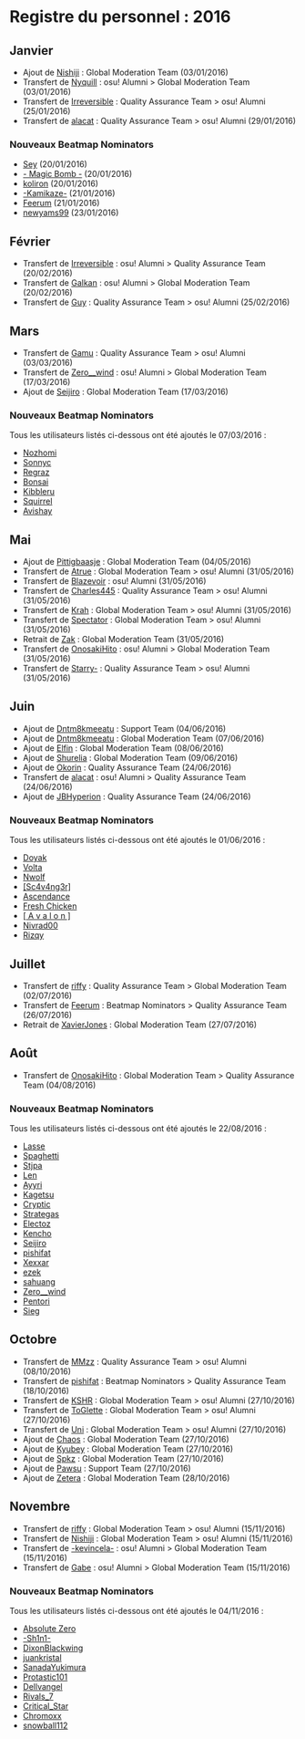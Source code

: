 # Registre du personnel : 2016

## Janvier

- Ajout de [Nishiji](https://osu.ppy.sh/users/167629) : Global Moderation Team (03/01/2016)
- Transfert de [Nyquill](https://osu.ppy.sh/users/682935) : osu! Alumni > Global Moderation Team (03/01/2016)
- Transfert de [Irreversible](https://osu.ppy.sh/users/1287964) : Quality Assurance Team > osu! Alumni (25/01/2016)
- Transfert de [alacat](https://osu.ppy.sh/users/869782) : Quality Assurance Team > osu! Alumni (29/01/2016)

### Nouveaux Beatmap Nominators

- [Sey](https://osu.ppy.sh/users/553656) (20/01/2016)
- [- Magic Bomb -](https://osu.ppy.sh/users/3071175) (20/01/2016)
- [koliron](https://osu.ppy.sh/users/4632730) (20/01/2016)
- [-Kamikaze-](https://osu.ppy.sh/users/2124783) (21/01/2016)
- [Feerum](https://osu.ppy.sh/users/4815717) (21/01/2016)
- [newyams99](https://osu.ppy.sh/users/3701008) (23/01/2016)

## Février

- Transfert de [Irreversible](https://osu.ppy.sh/users/1287964) : osu! Alumni > Quality Assurance Team (20/02/2016)
- Transfert de [Galkan](https://osu.ppy.sh/users/169570) : osu! Alumni > Global Moderation Team (20/02/2016)
- Transfert de [Guy](https://osu.ppy.sh/users/91738) : Quality Assurance Team > osu! Alumni (25/02/2016)

## Mars

- Transfert de [Gamu](https://osu.ppy.sh/users/611174) : Quality Assurance Team > osu! Alumni (03/03/2016)
- Transfert de [Zero__wind](https://osu.ppy.sh/users/1822830) : osu! Alumni > Global Moderation Team (17/03/2016)
- Ajout de [Seijiro](https://osu.ppy.sh/users/2581696) : Global Moderation Team (17/03/2016)

### Nouveaux Beatmap Nominators

Tous les utilisateurs listés ci-dessous ont été ajoutés le 07/03/2016 :

- [Nozhomi](https://osu.ppy.sh/users/2716981)
- [Sonnyc](https://osu.ppy.sh/users/11771)
- [Regraz](https://osu.ppy.sh/users/3076909)
- [Bonsai](https://osu.ppy.sh/users/987334)
- [Kibbleru](https://osu.ppy.sh/users/3193504)
- [Squirrel](https://osu.ppy.sh/users/9623122)
- [Avishay](https://osu.ppy.sh/users/2597311)

## Mai

- Ajout de [Pittigbaasje](https://osu.ppy.sh/users/2167433) : Global Moderation Team (04/05/2016)
- Transfert de [Atrue](https://osu.ppy.sh/users/1758523) : Global Moderation Team > osu! Alumni (31/05/2016)
- Transfert de [Blazevoir](https://osu.ppy.sh/users/120265) : osu! Alumni (31/05/2016)
- Transfert de [Charles445](https://osu.ppy.sh/users/85000) : Quality Assurance Team > osu! Alumni (31/05/2016)
- Transfert de [Krah](https://osu.ppy.sh/users/1436748) : Global Moderation Team > osu! Alumni (31/05/2016)
- Transfert de [Spectator](https://osu.ppy.sh/users/702598) : Global Moderation Team > osu! Alumni (31/05/2016)
- Retrait de [Zak](https://osu.ppy.sh/users/1375955) : Global Moderation Team (31/05/2016)
- Transfert de [OnosakiHito](https://osu.ppy.sh/users/290128) : osu! Alumni > Global Moderation Team (31/05/2016)
- Transfert de [Starry-](https://osu.ppy.sh/users/2166199) : Quality Assurance Team > osu! Alumni (31/05/2016)

## Juin

- Ajout de [Dntm8kmeeatu](https://osu.ppy.sh/users/5428812) : Support Team (04/06/2016)
- Ajout de [Dntm8kmeeatu](https://osu.ppy.sh/users/5428812) : Global Moderation Team (07/06/2016)
- Ajout de [Elfin](https://osu.ppy.sh/users/1399551) : Global Moderation Team (08/06/2016)
- Ajout de [Shurelia](https://osu.ppy.sh/users/3807986) : Global Moderation Team (09/06/2016)
- Ajout de [Okorin](https://osu.ppy.sh/users/1623405) : Quality Assurance Team (24/06/2016)
- Transfert de [alacat](https://osu.ppy.sh/users/869782) : osu! Alumni > Quality Assurance Team (24/06/2016)
- Ajout de [JBHyperion](https://osu.ppy.sh/users/4879508) : Quality Assurance Team (24/06/2016)

### Nouveaux Beatmap Nominators

Tous les utilisateurs listés ci-dessous ont été ajoutés le 01/06/2016 :

- [Doyak](https://osu.ppy.sh/users/2046893)
- [Volta](https://osu.ppy.sh/users/4154071)
- [Nwolf](https://osu.ppy.sh/users/1910766)
- [[Sc4v4ng3r]](https://osu.ppy.sh/users/4838429)
- [Ascendance](https://osu.ppy.sh/users/2931883)
- [Fresh Chicken](https://osu.ppy.sh/users/3984370)
- [[ A v a l o n ]](https://osu.ppy.sh/users/4632359)
- [Nivrad00](https://osu.ppy.sh/users/1984634)
- [Rizqy](https://osu.ppy.sh/users/1411817)

## Juillet

- Transfert de [riffy](https://osu.ppy.sh/users/597957) : Quality Assurance Team > Global Moderation Team (02/07/2016)
- Transfert de [Feerum](https://osu.ppy.sh/users/4815717) : Beatmap Nominators > Quality Assurance Team (26/07/2016)
- Retrait de [XavierJones](https://osu.ppy.sh/users/495733) : Global Moderation Team (27/07/2016)

## Août

- Transfert de [OnosakiHito](https://osu.ppy.sh/users/290128) : Global Moderation Team > Quality Assurance Team (04/08/2016)

### Nouveaux Beatmap Nominators

Tous les utilisateurs listés ci-dessous ont été ajoutés le 22/08/2016 :

- [Lasse](https://osu.ppy.sh/users/896613)
- [Spaghetti](https://osu.ppy.sh/users/4761930)
- [Stjpa](https://osu.ppy.sh/users/2954693)
- [Len](https://osu.ppy.sh/users/1686145)
- [Ayyri](https://osu.ppy.sh/users/7182318)
- [Kagetsu](https://osu.ppy.sh/users/6203841)
- [Cryptic](https://osu.ppy.sh/users/3728904)
- [Strategas](https://osu.ppy.sh/users/2971837)
- [Electoz](https://osu.ppy.sh/users/6485263)
- [Kencho](https://osu.ppy.sh/users/3178411)
- [Seijiro](https://osu.ppy.sh/users/2581696)
- [pishifat](https://osu.ppy.sh/users/3178418)
- [Xexxar](https://osu.ppy.sh/users/2773526)
- [ezek](https://osu.ppy.sh/users/180241)
- [sahuang](https://osu.ppy.sh/users/5318910)
- [Zero__wind](https://osu.ppy.sh/users/1822830)
- [Pentori](https://osu.ppy.sh/users/7452237)
- [Sieg](https://osu.ppy.sh/users/1404615)

## Octobre

- Transfert de [MMzz](https://osu.ppy.sh/users/128993) : Quality Assurance Team > osu! Alumni (08/10/2016)
- Transfert de [pishifat](https://osu.ppy.sh/users/3178418) : Beatmap Nominators > Quality Assurance Team (18/10/2016)
- Transfert de [KSHR](https://osu.ppy.sh/users/409957) : Global Moderation Team > osu! Alumni (27/10/2016)
- Transfert de [ToGlette](https://osu.ppy.sh/users/1076236) : Global Moderation Team > osu! Alumni (27/10/2016)
- Transfert de [Uni](https://osu.ppy.sh/users/617106) : Global Moderation Team > osu! Alumni (27/10/2016)
- Ajout de [Chaos](https://osu.ppy.sh/users/2628870) : Global Moderation Team (27/10/2016)
- Ajout de [Kyubey](https://osu.ppy.sh/users/2195646) : Global Moderation Team (27/10/2016)
- Ajout de [Spkz](https://osu.ppy.sh/users/2964029) : Global Moderation Team (27/10/2016)
- Ajout de [Pawsu](https://osu.ppy.sh/users/2371454) : Support Team (27/10/2016)
- Ajout de [Zetera](https://osu.ppy.sh/users/587737) : Global Moderation Team (28/10/2016)

## Novembre

- Transfert de [riffy](https://osu.ppy.sh/users/597957) : Global Moderation Team > osu! Alumni (15/11/2016)
- Transfert de [Nishiji](https://osu.ppy.sh/users/167629) : Global Moderation Team > osu! Alumni (15/11/2016)
- Transfert de [-kevincela-](https://osu.ppy.sh/users/266596) : osu! Alumni > Global Moderation Team (15/11/2016)
- Transfert de [Gabe](https://osu.ppy.sh/users/654108) : osu! Alumni > Global Moderation Team (15/11/2016)

### Nouveaux Beatmap Nominators

Tous les utilisateurs listés ci-dessous ont été ajoutés le 04/11/2016 :

- [Absolute Zero](https://osu.ppy.sh/users/4847256)
- [-Sh1n1-](https://osu.ppy.sh/users/1957638)
- [DixonBlackwing](https://osu.ppy.sh/users/4335785)
- [juankristal](https://osu.ppy.sh/users/443656)
- [SanadaYukimura](https://osu.ppy.sh/users/2633753)
- [Protastic101](https://osu.ppy.sh/users/6712747)
- [Dellvangel](https://osu.ppy.sh/users/5186244)
- [Rivals\_7](https://osu.ppy.sh/users/4610379)
- [Critical\_Star](https://osu.ppy.sh/users/3793196)
- [Chromoxx](https://osu.ppy.sh/users/1881639)
- [snowball112](https://osu.ppy.sh/users/2350722)
